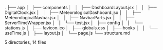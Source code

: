 .
├── app
│   ├── components
│   │   ├── DashboardLayout.jsx
│   │   ├── DigitalClock.jsx
│   │   ├── MeteorologicalDashboard.jsx
│   │   ├── MeteorologicalNavbar.jsx
│   │   ├── NavbarParts.jsx
│   │   ├── ServerTimeWrapper.jsx
│   │   └── test.jsx
│   ├── config
│   │   └── stations.js
│   ├── favicon.ico
│   ├── globals.css
│   ├── hooks
│   │   └── useTime.js
│   ├── layout.js
│   └── page.js
└── structure.md

5 directories, 14 files
